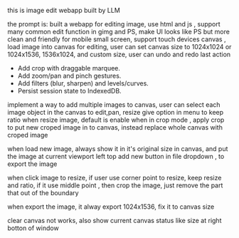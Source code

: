 this is image edit webapp built by LLM

the prompt is:
built a webapp for editing image, use html and js , support many common edit function in gimg and PS, make UI looks like PS but more clean and friendly for mobile small screen, support touch devices
 canvas , load image into canvas for editing, user can set canvas size to 1024x1024 or 1024x1536, 1536x1024, and custom size, user can undo and redo last action


- Add crop with draggable marquee.
- Add zoom/pan and pinch gestures.
- Add filters (blur, sharpen) and levels/curves.
- Persist session state to IndexedDB.

implement a way to add multiple images to canvas, user can select each image object in the canvas to edit,pan, resize
give option in menu to keep ratio when resize image, default is enable
when in crop mode , apply crop to put new croped image in to canvas, instead replace whole canvas with croped image

when load new image, always show it in it's original size in canvas, and put the image at current viewport  left top 
add new button in file dropdown , to export the image

when click image to resize, if user use corner point to resize, keep resize and ratio, if it use middle point , then crop the image, just remove the part that out of the boundary

when export the image, it alway export 1024x1536, fix it to canvas size

clear canvas not works, also show current canvas status like size at right botton of window